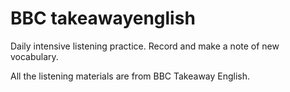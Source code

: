 # BBC takeawayenglish

Daily intensive listening practice. Record and make a note of new vocabulary. 

All the listening materials are from BBC Takeaway English.

